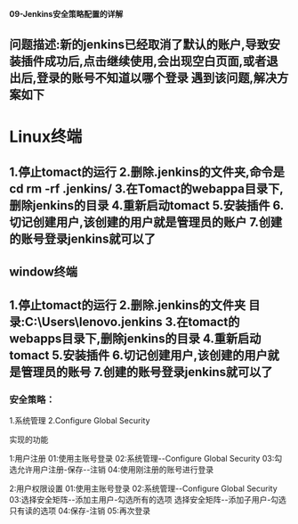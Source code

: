 **09-Jenkins安全策略配置的详解**

问题描述:新的jenkins已经取消了默认的账户,导致安装插件成功后,点击继续使用,会出现空白页面,或者退出后,登录的账号不知道以哪个登录
遇到该问题,解决方案如下
-------------------------------------------------------------------------------------------------------------------------
# Linux终端 #
1.停止tomact的运行
2.删除.jenkins的文件夹,命令是
  cd
  rm -rf .jenkins/
3.在Tomact的webappa目录下,删除jenkins的目录
4.重新启动tomact
5.安装插件
6.切记创建用户,该创建的用户就是管理员的账户
7.创建的账号登录jenkins就可以了
---------------------------------------------------------------------------------------------------------------------------
## window终端 ##
1.停止tomact的运行
2.删除.jenkins的文件夹  目录:C:\Users\lenovo\.jenkins
3.在tomact的webapps目录下,删除jenkins的目录
4.重新启动tomact
5.安装插件
6.切记创建用户,该创建的用户就是管理员的账号
7.创建的账号登录jenkins就可以了
------------------------------------------------------------------------------------------------------------------
### 安全策略： ###
1.系统管理
2.Configure Global Security

实现的功能

 1:用户注册
    01:使用主账号登录
    02:系统管理--Configure Global Security 
    03:勾选允许用户注册-保存--注销
    04:使用刚注册的账号进行登录

 2:用户权限设置
    01:使用主账号登录
    02:系统管理--Configure Global Security
    03:选择安全矩阵--添加主用户-勾选所有的选项
       选择安全矩阵--添加子用户-勾选只有读的选项
    04:保存-注销
    05:再次登录
 

